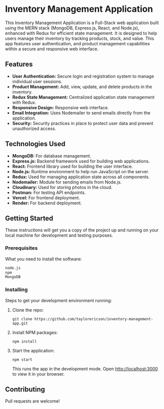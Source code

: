 # Inventory Management Application

This Inventory Management Application is a Full-Stack web application built using the MERN stack (MongoDB, Express.js, React, and Node.js), enhanced with Redux for efficient state management. It is designed to help users manage their inventory by tracking products, stock, and value. This app features user authentication, and product management capabilities within a secure and responsive web interface.

## Features

- **User Authentication:** Secure login and registration system to manage individual user sessions.
- **Product Management:** Add, view, update, and delete products in the inventory.
- **Redux State Management:** Centralized application state management with Redux.
- **Responsive Design:** Responsive web interface.
- **Email Integration:** Uses Nodemailer to send emails directly from the application.
- **Security:** Security practices in place to protect user data and prevent unauthorized access.

## Technologies Used

- **MongoDB:** For database management.
- **Express.js:** Backend framework used for building web applications.
- **React:** Frontend library used for building the user interface.
- **Node.js:** Runtime environment to help run JavaScript on the server.
- **Redux:** Used for managing application state across all components.
- **Nodemailer:** Module for sending emails from Node.js.
- **Cloudinary:** Used for storing photos in the cloud.
- **Postman:** For testing API endpoints.
- **Vercel:** For frontend deployment.
- **Render:** For backend deployment.

## Getting Started

These instructions will get you a copy of the project up and running on your local machine for development and testing purposes.

### Prerequisites

What you need to install the software:

```bash
node.js
npm
MongoDB
```

### Installing

Steps to get your development environment running:

1. Clone the repo:
   ```
   git clone https://github.com/taylorericson/inventory-management-app.git
   ```
2. Install NPM packages:
   ```
   npm install
   ```
3. Start the application:
   ```
   npm start
   ```

   This runs the app in the development mode. Open [http://localhost:3000](http://localhost:3000) to view it in your browser.

## Contributing

Pull requests are welcome! 
